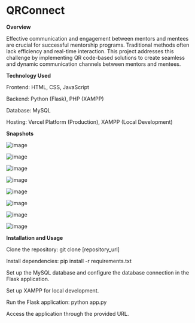 # QRConnect

**Overview**

Effective communication and engagement between mentors and mentees are crucial for successful mentorship programs. Traditional methods often lack efficiency and real-time interaction. This project addresses this challenge by implementing QR code-based solutions to create seamless and dynamic communication channels between mentors and mentees.


**Technology Used**

Frontend: HTML, CSS, JavaScript

Backend: Python (Flask), PHP (XAMPP)

Database: MySQL

Hosting: Vercel Platform (Production), XAMPP (Local Development)

**Snapshots**

![image](https://github.com/user-attachments/assets/64e2e7af-4a66-4c56-9723-98cd30a32c4b)

![image](https://github.com/user-attachments/assets/c1ad2b44-e485-4d48-8239-9ece62d525ab)

![image](https://github.com/user-attachments/assets/cb983aea-8ebc-4f5b-ac8b-9921662358bf)

![image](https://github.com/user-attachments/assets/90a98280-7466-4d86-8dd4-470802803f0d)

![image](https://github.com/user-attachments/assets/cf571a00-94bf-49d3-9890-822dacbf2b6b)

![image](https://github.com/user-attachments/assets/ed43dc0b-171d-493a-a15b-0f330efc5956)

![image](https://github.com/user-attachments/assets/cabe9d3c-3460-4e91-987b-068d51391cea)

![image](https://github.com/user-attachments/assets/e783d779-6211-455b-82fd-892fc292dbd5)


**Installation and Usage**

Clone the repository: git clone [repository_url]

Install dependencies: pip install -r requirements.txt

Set up the MySQL database and configure the database connection in the Flask application.

Set up XAMPP for local development.

Run the Flask application: python app.py

Access the application through the provided URL.
